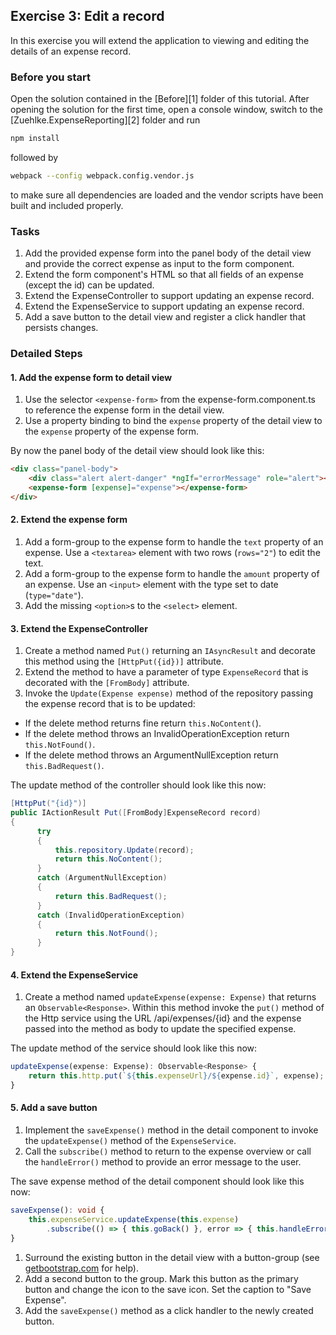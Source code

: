 ## Exercise 3: Edit a record ##

In this exercise you will extend the application to viewing and editing the details of an expense record.

### Before you start ###

Open the solution contained in the [Before][1] folder of this tutorial. After opening the solution for the first time, open a console window, switch to the [Zuehlke.ExpenseReporting][2] folder and run

```bash
npm install
```

followed by

```bash
webpack --config webpack.config.vendor.js
```

to make sure all dependencies are loaded and the vendor scripts have been built and included properly.

### Tasks ###

1. Add the provided expense form into the panel body of the detail view and provide the correct expense as input to the form component.
2. Extend the form component's HTML so that all fields of an expense (except the id) can be updated.
3. Extend the ExpenseController to support updating an expense record.
4. Extend the ExpenseService to support updating an expense record.
5. Add a save button to the detail view and register a click handler that persists changes.

### Detailed Steps ###

#### 1. Add the expense form to detail view ####

1. Use the selector `<expense-form>` from the expense-form.component.ts to reference the expense form in the detail view.
2. Use a property binding to bind the `expense` property of the detail view to the `expense` property of the expense form.

  By now the panel body of the detail view should look like this:
  ```html
<div class="panel-body">
      <div class="alert alert-danger" *ngIf="errorMessage" role="alert"><strong>Oh snap!</strong> {{errorMessage}}</div>
      <expense-form [expense]="expense"></expense-form>
</div>  
  ```

#### 2. Extend the expense form ####

1. Add a form-group to the expense form to handle the `text` property of an expense. Use a `<textarea>` element with two rows (`rows="2"`) to edit the text.
2. Add a form-group to the expense form to handle the `amount` property of an expense. Use an `<input>` element with the type set to date (`type="date"`).
3. Add the missing `<option>`s to the `<select>` element.

#### 3. Extend the ExpenseController ####

1. Create a method named `Put()` returning an `IAsyncResult` and decorate this method using the `[HttpPut({id})]` attribute.
1. Extend the method to have a parameter of type `ExpenseRecord` that is decorated with the `[FromBody]` attribute.
1. Invoke the `Update(Expense expense)` method of the repository passing the expense record that is to be updated:
  * If the delete method returns fine return `this.NoContent(`).
  * If the delete method throws an InvalidOperationException return `this.NotFound()`.
  * If the delete method throws an ArgumentNullException return `this.BadRequest()`.

  The update method of the controller should look like this now:
  ```csharp
[HttpPut("{id}")]
public IActionResult Put([FromBody]ExpenseRecord record)
{
        try
        {
            this.repository.Update(record);
            return this.NoContent();
        }
        catch (ArgumentNullException)
        {
            return this.BadRequest();
        }
        catch (InvalidOperationException)
        {
            return this.NotFound();
        }
}
  ```

#### 4. Extend the ExpenseService ####

1. Create a method named `updateExpense(expense: Expense)` that returns an `Observable<Response>`. Within this method invoke the `put()` method of the Http service using the URL /api/expenses/{id} and the expense passed into the method as body to update the specified expense.

  The update method of the service should look like this now:
  ```typescript
updateExpense(expense: Expense): Observable<Response> {
      return this.http.put(`${this.expenseUrl}/${expense.id}`, expense);
}
  ```

#### 5. Add a save button ####

1. Implement the `saveExpense()` method in the detail component to invoke the `updateExpense()` method of the `ExpenseService`.
1. Call the `subscribe()` method to return to the expense overview or call the `handleError()` method to provide an error message to the user.

  The save expense method of the detail component should look like this now:

  ```typescript
saveExpense(): void {
      this.expenseService.updateExpense(this.expense)
          .subscribe(() => { this.goBack() }, error => { this.handleError(error) });
}
  ```

1. Surround the existing button in the detail view with a button-group (see [getbootstrap.com](http://www.getbootstrap.com) for help).
1. Add a second button to the group. Mark this button as the primary button and change the icon to the save icon. Set the caption to "Save Expense".
1. Add the `saveExpense()` method as a click handler to the newly created button.


